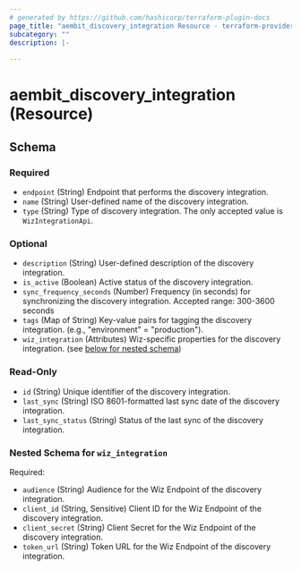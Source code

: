 ```yaml
---
# generated by https://github.com/hashicorp/terraform-plugin-docs
page_title: "aembit_discovery_integration Resource - terraform-provider-aembit"
subcategory: ""
description: |-
  
---
```


# aembit_discovery_integration (Resource)





<!-- schema generated by tfplugindocs -->
## Schema

### Required

- `endpoint` (String) Endpoint that performs the discovery integration.
- `name` (String) User-defined name of the discovery integration.
- `type` (String) Type of discovery integration. The only accepted value is `WizIntegrationApi`.

### Optional

- `description` (String) User-defined description of the discovery integration.
- `is_active` (Boolean) Active status of the discovery integration.
- `sync_frequency_seconds` (Number) Frequency (in seconds) for synchronizing the discovery integration. Accepted range: 300-3600 seconds
- `tags` (Map of String) Key-value pairs for tagging the discovery integration. (e.g., "environment" = "production").
- `wiz_integration` (Attributes) Wiz-specific properties for the discovery integration. (see [below for nested schema](#nestedatt--wiz_integration))

### Read-Only

- `id` (String) Unique identifier of the discovery integration.
- `last_sync` (String) ISO 8601-formatted last sync date of the discovery integration.
- `last_sync_status` (String) Status of the last sync of the discovery integration.

<a id="nestedatt--wiz_integration"></a>
### Nested Schema for `wiz_integration`

Required:

- `audience` (String) Audience for the Wiz Endpoint of the discovery integration.
- `client_id` (String, Sensitive) Client ID for the Wiz Endpoint of the discovery integration.
- `client_secret` (String) Client Secret for the Wiz Endpoint of the discovery integration.
- `token_url` (String) Token URL for the Wiz Endpoint of the discovery integration.
